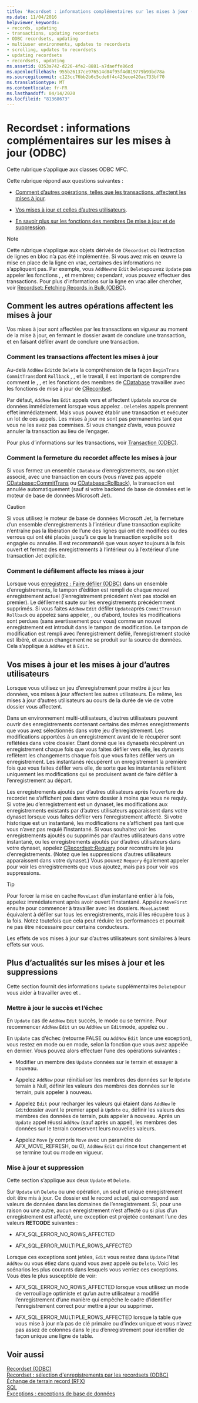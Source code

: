 ```yaml
---
title: 'Recordset : informations complémentaires sur les mises à jour (ODBC)'
ms.date: 11/04/2016
helpviewer_keywords:
- records, updating
- transactions, updating recordsets
- ODBC recordsets, updating
- multiuser environments, updates to recordsets
- scrolling, updates to recordsets
- updating recordsets
- recordsets, updating
ms.assetid: 0353a742-d226-4fe2-8881-a7daeffe86cd
ms.openlocfilehash: 955b26137ce976514d84f95f4d819779b93bd78a
ms.sourcegitcommit: c123cc76bb2b6c5cde6f4c425ece420ac733bf70
ms.translationtype: MT
ms.contentlocale: fr-FR
ms.lasthandoff: 04/14/2020
ms.locfileid: "81368673"
---
```

# <a name="recordset-more-about-updates-odbc"></a>Recordset : informations complémentaires sur les mises à jour (ODBC)

Cette rubrique s’applique aux classes ODBC MFC.

Cette rubrique répond aux questions suivantes :

- [Comment d’autres opérations, telles que les transactions, affectent les mises à jour](#_core_how_transactions_affect_updates).

- [Vos mises à jour et celles d’autres utilisateurs](#_core_your_updates_and_the_updates_of_other_users).

- [En savoir plus sur les fonctions des membres De mise à jour et de suppression](#_core_more_about_update_and_delete).

> [!NOTE]
> Cette rubrique s’applique aux objets dérivés de `CRecordset` où l’extraction de lignes en bloc n’a pas été implémentée. Si vous avez mis en œuvre la mise en place de la ligne en vrac, certaines des informations ne s’appliquent pas. Par exemple, vous `AddNew`ne `Edit` `Delete`pouvez `Update` pas appeler les fonctions , , et membres; cependant, vous pouvez effectuer des transactions. Pour plus d’informations sur la ligne en vrac aller chercher, voir [Recordset: Fetching Records in Bulk (ODBC)](../../data/odbc/recordset-fetching-records-in-bulk-odbc.md).

## <a name="how-other-operations-affect-updates"></a><a name="_core_how_other_operations_affect_updates"></a>Comment les autres opérations affectent les mises à jour

Vos mises à jour sont affectées par les transactions en vigueur au moment de la mise à jour, en fermant le dossier avant de conclure une transaction, et en faisant défiler avant de conclure une transaction.

### <a name="how-transactions-affect-updates"></a><a name="_core_how_transactions_affect_updates"></a>Comment les transactions affectent les mises à jour

Au-delà `AddNew` `Edit`de `Delete` la compréhension de la façon `BeginTrans` `CommitTrans`dont `Rollback` , , et le travail, il est important de comprendre comment le , , et les fonctions des membres de [CDatabase](../../mfc/reference/cdatabase-class.md) travailler avec les fonctions de mise à jour de [CRecordset](../../mfc/reference/crecordset-class.md).

Par défaut, `AddNew` les `Edit` appels vers et affectent `Update`la source de données immédiatement lorsque vous appelez . `Delete`les appels prennent effet immédiatement. Mais vous pouvez établir une transaction et exécuter un lot de ces appels. Les mises à jour ne sont pas permanentes tant que vous ne les avez pas commises. Si vous changez d’avis, vous pouvez annuler la transaction au lieu de l’engager.

Pour plus d’informations sur les transactions, voir [Transaction (ODBC)](../../data/odbc/transaction-odbc.md).

### <a name="how-closing-the-recordset-affects-updates"></a><a name="_core_how_closing_the_recordset_affects_updates"></a>Comment la fermeture du recordet affecte les mises à jour

Si vous fermez un ensemble `CDatabase` d’enregistrements, ou son objet associé, avec une transaction en cours (vous n’avez pas appelé [CDatabase::CommitTrans](../../mfc/reference/cdatabase-class.md#committrans) ou [CDatabase::Rollback](../../mfc/reference/cdatabase-class.md#rollback)), la transaction est annulée automatiquement (sauf si votre backend de base de données est le moteur de base de données Microsoft Jet).

> [!CAUTION]
> Si vous utilisez le moteur de base de données Microsoft Jet, la fermeture d’un ensemble d’enregistrements à l’intérieur d’une transaction explicite n’entraîne pas la libération de l’une des lignes qui ont été modifiées ou des verrous qui ont été placés jusqu’à ce que la transaction explicite soit engagée ou annulée. Il est recommandé que vous soyez toujours à la fois ouvert et fermez des enregistrements à l’intérieur ou à l’extérieur d’une transaction Jet explicite.

### <a name="how-scrolling-affects-updates"></a><a name="_core_how_scrolling_affects_updates"></a>Comment le défilement affecte les mises à jour

Lorsque vous [enregistrez : Faire défiler (ODBC)](../../data/odbc/recordset-scrolling-odbc.md) dans un ensemble d’enregistrements, le tampon d’édition est rempli de chaque nouvel enregistrement actuel (l’enregistrement précédent n’est pas stocké en premier). Le défilement saute sur les enregistrements précédemment supprimés. Si vous faites `AddNew` `Edit` défiler `Update`après `CommitTrans`un `Rollback` ou appelez sans appeler, , ou d’abord, toutes les modifications sont perdues (sans avertissement pour vous) comme un nouvel enregistrement est introduit dans le tampon de modification. Le tampon de modification est rempli avec l’enregistrement défilé, l’enregistrement stocké est libéré, et aucun changement ne se produit sur la source de données. Cela s’applique à `AddNew` et à `Edit`.

## <a name="your-updates-and-the-updates-of-other-users"></a><a name="_core_your_updates_and_the_updates_of_other_users"></a>Vos mises à jour et les mises à jour d’autres utilisateurs

Lorsque vous utilisez un jeu d’enregistrement pour mettre à jour les données, vos mises à jour affectent les autres utilisateurs. De même, les mises à jour d’autres utilisateurs au cours de la durée de vie de votre dossier vous affectent.

Dans un environnement multi-utilisateurs, d’autres utilisateurs peuvent ouvrir des enregistrements contenant certains des mêmes enregistrements que vous avez sélectionnés dans votre jeu d’enregistrement. Les modifications apportées à un enregistrement avant de le récupérer sont reflétées dans votre dossier. Étant donné que les dynasets récupèrent un enregistrement chaque fois que vous faites défiler vers elle, les dynasets reflètent les changements chaque fois que vous faites défiler vers un enregistrement. Les instantanés récupèrent un enregistrement la première fois que vous faites défiler vers elle, de sorte que les instantanés reflètent uniquement les modifications qui se produisent avant de faire défiler à l’enregistrement au départ.

Les enregistrements ajoutés par d’autres utilisateurs après l’ouverture du recordet ne s’affichent pas dans votre dossier à moins que vous ne requiy. Si votre jeu d’enregistrement est un dynaset, les modifications aux enregistrements existants par d’autres utilisateurs apparaissent dans votre dynaset lorsque vous faites défiler vers l’enregistrement affecté. Si votre historique est un instantané, les modifications ne s’affichent pas tant que vous n’avez pas requié l’instantané. Si vous souhaitez voir les enregistrements ajoutés ou supprimés par d’autres utilisateurs dans votre instantané, ou les enregistrements ajoutés par d’autres utilisateurs dans votre dynaset, appelez [CRecordset::Requery](../../mfc/reference/crecordset-class.md#requery) pour reconstruire le jeu d’enregistrements. (Notez que les suppressions d’autres utilisateurs apparaissent dans votre dynaset.) Vous pouvez `Requery` également appeler pour voir les enregistrements que vous ajoutez, mais pas pour voir vos suppressions.

> [!TIP]
> Pour forcer la mise en cache `MoveLast` d’un instantané entier à la fois, appelez immédiatement après avoir ouvert l’instantané. Appelez `MoveFirst` ensuite pour commencer à travailler avec les dossiers. `MoveLast`est équivalent à défiler sur tous les enregistrements, mais il les récupère tous à la fois. Notez toutefois que cela peut réduire les performances et pourrait ne pas être nécessaire pour certains conducteurs.

Les effets de vos mises à jour sur d’autres utilisateurs sont similaires à leurs effets sur vous.

## <a name="more-about-update-and-delete"></a><a name="_core_more_about_update_and_delete"></a>Plus d’actualités sur les mises à jour et les suppressions

Cette section fournit des informations `Update` supplémentaires `Delete`pour vous aider à travailler avec et .

### <a name="update-success-and-failure"></a>Mettre à jour le succès et l’échec

En `Update` cas de `AddNew` `Edit` succès, le mode ou se termine. Pour recommencer `AddNew` `Edit` un ou `AddNew` un `Edit`mode, appelez ou .

En `Update` cas d’échec (retourne FALSE ou `AddNew` `Edit` lance une exception), vous restez en mode ou en mode, selon la fonction que vous avez appelée en dernier. Vous pouvez alors effectuer l’une des opérations suivantes :

- Modifier un membre des `Update` données sur le terrain et essayer à nouveau.

- Appelez `AddNew` pour réinitialiser les membres des données sur le `Update` terrain à Null, définir les valeurs des membres des données sur le terrain, puis appeler à nouveau.

- Appelez `Edit` pour recharger les valeurs qui étaient dans `AddNew` le `Edit`dossier avant le premier appel à `Update` ou, définir les valeurs des membres des données de terrain, puis appeler à nouveau. Après un `Update` appel réussi `AddNew` (sauf après un appel), les membres des données sur le terrain conservent leurs nouvelles valeurs.

- Appelez `Move` (y compris `Move` avec un paramètre de AFX_MOVE_REFRESH, ou 0), `AddNew` `Edit` qui rince tout changement et se termine tout ou mode en vigueur.

### <a name="update-and-delete"></a>Mise à jour et suppression

Cette section s’applique aux deux `Update` et `Delete`.

Sur `Update` un `Delete` ou une opération, un seul et unique enregistrement doit être mis à jour. Ce dossier est le record actuel, qui correspond aux valeurs de données dans les domaines de l’enregistrement. Si, pour une raison ou une autre, aucun enregistrement n’est affecté ou si plus d’un enregistrement est affecté, une exception est projetée contenant l’une des valeurs **RETCODE** suivantes :

- AFX_SQL_ERROR_NO_ROWS_AFFECTED

- AFX_SQL_ERROR_MULTIPLE_ROWS_AFFECTED

Lorsque ces exceptions sont jetées, `Edit` vous restez dans `Update` l’état `AddNew` ou vous étiez dans quand vous avez appelé ou `Delete`. Voici les scénarios les plus courants dans lesquels vous verriez ces exceptions. Vous êtes le plus susceptible de voir:

- AFX_SQL_ERROR_NO_ROWS_AFFECTED lorsque vous utilisez un mode de verrouillage optimiste et qu’un autre utilisateur a modifié l’enregistrement d’une manière qui empêche le cadre d’identifier l’enregistrement correct pour mettre à jour ou supprimer.

- AFX_SQL_ERROR_MULTIPLE_ROWS_AFFECTED lorsque la table que vous mise à jour n’a pas de clé primaire ou d’index unique et vous n’avez pas assez de colonnes dans le jeu d’enregistrement pour identifier de façon unique une ligne de table.

## <a name="see-also"></a>Voir aussi

[Recordset (ODBC)](../../data/odbc/recordset-odbc.md)<br/>
[Recordset : sélection d'enregistrements par les recordsets (ODBC)](../../data/odbc/recordset-how-recordsets-select-records-odbc.md)<br/>
[Échange de terrain record (RFX)](../../data/odbc/record-field-exchange-rfx.md)<br/>
[SQL](../../data/odbc/sql.md)<br/>
[Exceptions : exceptions de base de données](../../mfc/exceptions-database-exceptions.md)
